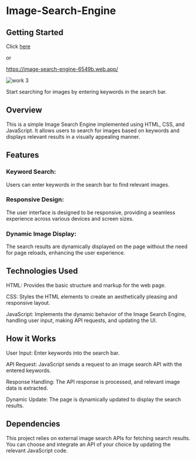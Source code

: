 # Image-Search-Engine

## Getting Started
Click [here](https://image-search-engine-6549b.web.app/)

or

https://image-search-engine-6549b.web.app/

![work 3](https://github.com/petboa/Image-Search-Engine/assets/112291489/403d8507-fc56-4a02-a3d4-e9289720e790)


Start searching for images by entering keywords in the search bar.

## Overview

This is a simple Image Search Engine implemented using HTML, CSS, and JavaScript. It allows users to search for images based on keywords and displays relevant results in a visually appealing manner.

## Features
### Keyword Search: 
Users can enter keywords in the search bar to find relevant images.

### Responsive Design: 
The user interface is designed to be responsive, providing a seamless experience across various devices and screen sizes.

### Dynamic Image Display: 
The search results are dynamically displayed on the page without the need for page reloads, enhancing the user experience.

## Technologies Used
HTML: Provides the basic structure and markup for the web page.

CSS: Styles the HTML elements to create an aesthetically pleasing and responsive layout.

JavaScript: Implements the dynamic behavior of the Image Search Engine, handling user input, making API requests, and updating the UI.

## How it Works
User Input: Enter keywords into the search bar.

API Request: JavaScript sends a request to an image search API with the entered keywords.

Response Handling: The API response is processed, and relevant image data is extracted.

Dynamic Update: The page is dynamically updated to display the search results.

## Dependencies
This project relies on external image search APIs for fetching search results. You can choose and integrate an API of your choice by updating the relevant JavaScript code.
